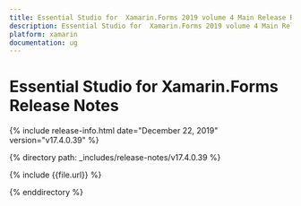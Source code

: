 ```yaml
---
title: Essential Studio for  Xamarin.Forms 2019 volume 4 Main Release Release Notes  
description: Essential Studio for  Xamarin.Forms 2019 volume 4 Main Release Release Notes  
platform: xamarin
documentation: ug
---
```


# Essential Studio for  Xamarin.Forms  Release Notes  

{% include release-info.html date="December 22, 2019"  version="v17.4.0.39" %} 


{% directory path: _includes/release-notes/v17.4.0.39 %}

{% include {{file.url}} %}

{% enddirectory %}